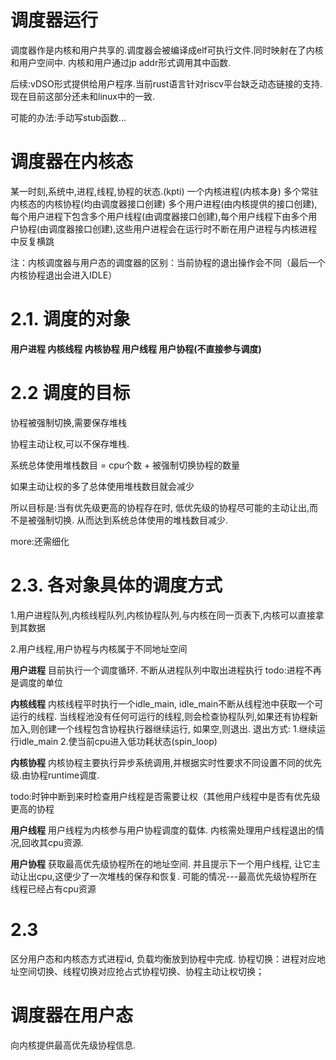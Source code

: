 # 调度器运行
调度器作是内核和用户共享的.调度器会被编译成elf可执行文件.同时映射在了内核和用户空间中. 内核和用户通过jp addr形式调用其中函数.


后续:vDSO形式提供给用户程序.当前rust语言针对riscv平台缺乏动态链接的支持.现在目前这部分还未和linux中的一致.

可能的办法:手动写stub函数...

# 调度器在内核态

某一时刻,系统中,进程,线程,协程的状态.(kpti)
一个内核进程(内核本身)
多个常驻内核态的内核协程(均由调度器接口创建)
多个用户进程(由内核提供的接口创建),每个用户进程下包含多个用户线程(由调度器接口创建),每个用户线程下由多个用户协程(由调度器接口创建),这些用户进程会在运行时不断在用户进程与内核进程中反复横跳

注：内核调度器与用户态的调度器的区别：当前协程的退出操作会不同（最后一个内核协程退出会进入IDLE）

# 2.1. 调度的对象

**用户进程 内核线程 内核协程 用户线程 用户协程(不直接参与调度)**


# 2.2 调度的目标

协程被强制切换,需要保存堆栈

协程主动让权,可以不保存堆栈.

系统总体使用堆栈数目 = cpu个数 + 被强制切换协程的数量

如果主动让权的多了总体使用堆栈数目就会减少

所以目标是:当有优先级更高的协程存在时, 低优先级的协程尽可能的主动让出,而不是被强制切换. 从而达到系统总体使用的堆栈数目减少.


more:还需细化

# 2.3. 各对象具体的调度方式

1.用户进程队列,内核线程队列,内核协程队列,与内核在同一页表下,内核可以直接拿到其数据

2.用户线程,用户协程与内核属于不同地址空间


**用户进程**
目前执行一个调度循环. 不断从进程队列中取出进程执行
todo:进程不再是调度的单位

**内核线程**
内核线程平时执行一个idle_main,  idle_main不断从线程池中获取一个可运行的线程.
当线程池没有任何可运行的线程,则会检查协程队列,如果还有协程新加入,则创建一个线程包含协程执行器继续运行, 如果空,则退出.
退出方式:
1.继续运行idle_main
2.使当前cpu进入低功耗状态(spin_loop)

**内核协程**
内核协程主要执行异步系统调用,并根据实时性要求不同设置不同的优先级.由协程runtime调度.

todo:时钟中断到来时检查用户线程是否需要让权（其他用户线程中是否有优先级更高的协程

**用户线程**
用户线程为内核参与用户协程调度的载体. 内核需处理用户线程退出的情况,回收其cpu资源.

**用户协程**
获取最高优先级协程所在的地址空间. 并且提示下一个用户线程, 让它主动让出cpu,这便少了一次堆栈的保存和恢复.  可能的情况---最高优先级协程所在线程已经占有cpu资源



# 2.3 
区分用户态和内核态方式进程id,
负载均衡放到协程中完成.
协程切换：进程对应地址空间切换、线程切换对应抢占式协程切换、协程主动让权切换；


# 调度器在用户态

向内核提供最高优先级协程信息.

